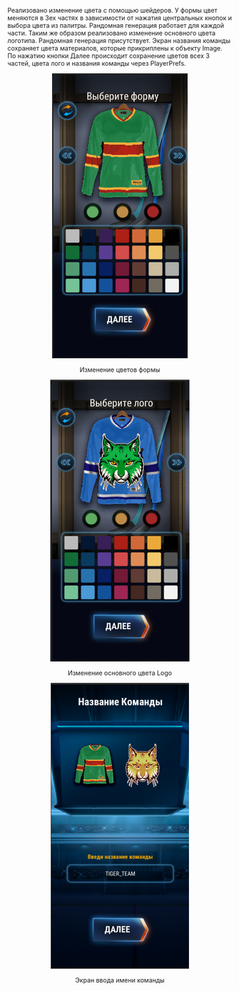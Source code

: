 Реализовано изменение цвета с помощью шейдеров. У формы цвет меняются в 3ех частях в зависимости от нажатия центральных кнопок и выбора цвета из палитры. Рандомная генерация работает для каждой части.
Таким же образом реализовано  изменение основного цвета логотипа. Рандомная генерация присутствует.
Экран названия команды сохраняет цвета материалов, которые прикриплены к объекту Image.
По нажатию кнопки Далее происходит сохранение цветов всех 3 частей, цвета лого и названия команды через PlayerPrefs.
<div align="center">
    <img src="main_color.png" >
    <p>Изменение цветов формы</p>
</div>
<div align="center">
    <img src="logo_color.png" >
    <p>Изменение основного цвета Logo</p>
</div>
<div align="center">
    <img src="team_name.png" >
    <p>Экран ввода имени команды</p>
</div>


